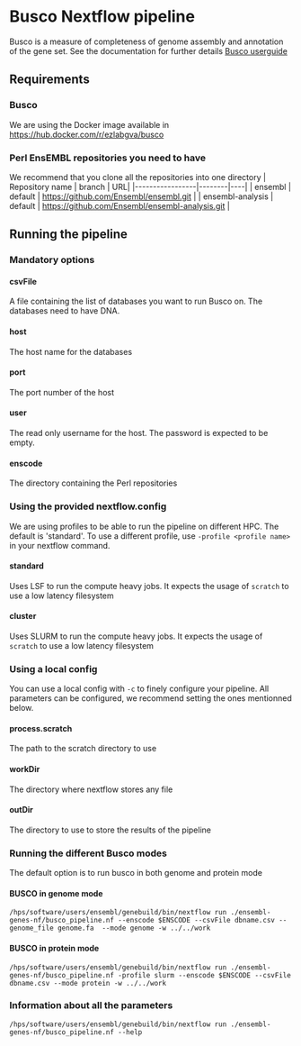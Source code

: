 # Busco Nextflow pipeline

Busco is a measure of completeness of genome assembly and annotation of the gene set. See the documentation for further details [Busco userguide](https://busco.ezlab.org/busco_userguide.html)

## Requirements

### Busco
We are using the Docker image available in https://hub.docker.com/r/ezlabgva/busco

### Perl EnsEMBL repositories you need to have
We recommend that you clone all the repositories into one directory
| Repository name | branch | URL|
|-----------------|--------|----|
| ensembl | default | https://github.com/Ensembl/ensembl.git |
| ensembl-analysis | default | https://github.com/Ensembl/ensembl-analysis.git |


## Running the pipeline


### Mandatory options

#### csvFile
A file containing the list of databases you want to run Busco on. The databases need to have DNA.

#### host
The host name for the databases

#### port
The port number of the host

#### user
The read only username for the host. The password is expected to be empty.

#### enscode
The directory containing the Perl repositories


### Using the provided nextflow.config
We are using profiles to be able to run the pipeline on different HPC. The default is 'standard'. To use a different profile, use `-profile <profile name>` in your nextflow command.

#### standard
Uses LSF to run the compute heavy jobs. It expects the usage of `scratch` to use a low latency filesystem

#### cluster
Uses SLURM to run the compute heavy jobs. It expects the usage of `scratch` to use a low latency filesystem


### Using a local config
You can use a local config with `-c` to finely configure your pipeline. All parameters can be configured, we recommend setting the ones mentionned below.

#### process.scratch
The path to the scratch directory to use

#### workDir
The directory where nextflow stores any file

#### outDir
The directory to use to store the results of the pipeline


### Running the different Busco modes
The default option is to run busco in both genome and protein mode

#### BUSCO in genome mode

```
/hps/software/users/ensembl/genebuild/bin/nextflow run ./ensembl-genes-nf/busco_pipeline.nf --enscode $ENSCODE --csvFile dbname.csv --genome_file genome.fa  --mode genome -w ../../work
``` 
#### BUSCO in protein mode

```
/hps/software/users/ensembl/genebuild/bin/nextflow run ./ensembl-genes-nf/busco_pipeline.nf -profile slurm --enscode $ENSCODE --csvFile dbname.csv --mode protein -w ../../work
```

### Information about all the parameters

```
/hps/software/users/ensembl/genebuild/bin/nextflow run ./ensembl-genes-nf/busco_pipeline.nf --help
```
